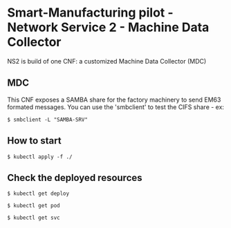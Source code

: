 # Smart-Manufacturing pilot - Network Service 2 - Machine Data Collector

NS2 is build of one CNF: a customized Machine Data Collector (MDC) 

## MDC
This CNF exposes a SAMBA share for the factory machinery to send EM63 formated messages. You can use the 'smbclient' to test the CIFS share - ex:

`$ smbclient -L "SAMBA-SRV"`


## How to start

`$ kubectl apply -f ./`


## Check the deployed resources

`$ kubectl get deploy`

`$ kubectl get pod`

`$ kubectl get svc`


